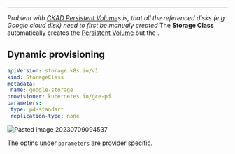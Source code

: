 ****

*Problem with [CKAD Persistent Volume](CKAD%20Persistent%20Volume.md)s is, that all the referenced disks (e.g Google cloud disk) need to first be manualy created*
The **Storage Class** automatically creates the [Persistent Volume](CKAD%20Persistent%20Volume.md) but the [](CKAD%20Persistent%20Volume.md#Persistent%20Volume%20Claims).

## Dynamic provisioning

>[](CKAD%20Persistent%20Volume.md#Persistent%20Volume%20Claims)


```yaml
apiVersion: storage.k8s.io/v1
kind: StorageClass
metadata:
 name: google-storage
provisioner: kubernetes.io/gce-pd
parameters:
 type: pd-standart
 replication-type: none
```

![Pasted image 20230709094537](Pasted%20image%2020230709094537.png)

The optins under `parameters` are provider specific.